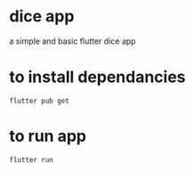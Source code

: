 # dice app
a simple and basic flutter dice app

# to install dependancies
```
flutter pub get
```

# to run app
```
flutter run
```
